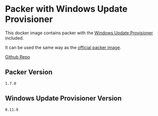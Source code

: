 # Packer with Windows Update Provisioner

This docker image contains packer with the [Windows Update Provisioner](https://github.com/rgl/packer-provisioner-windows-update) included.

It can be used the same way as the [official packer image](https://hub.docker.com/r/hashicorp/packer).

[Github Repo](https://github.com/tvories/packer-with-win-update)

## Packer Version

`1.7.0`

## Windows Update Provisioner Version

`0.11.0`
